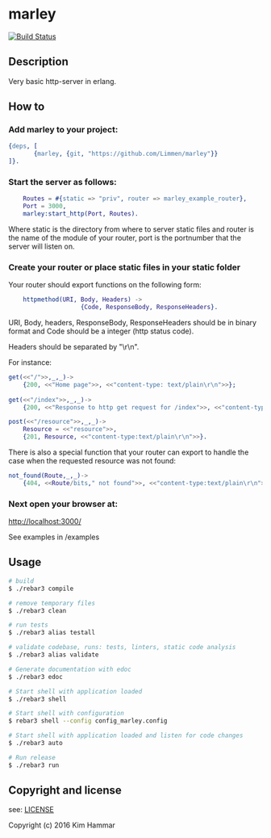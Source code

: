 # marley

[![Build Status](https://travis-ci.org/Limmen/marley.svg?branch=master)](https://travis-ci.org/Limmen/marley)

## Description

Very basic http-server in erlang.

## How to

### Add marley to your project:

```erlang
{deps, [
       {marley, {git, "https://github.com/Limmen/marley"}}
]}.
```

### Start the server as follows:

```erlang
    Routes = #{static => "priv", router => marley_example_router},
    Port = 3000,
    marley:start_http(Port, Routes).

```

Where static is the directory from where to server static files and router is the name of the module of your router, port is the portnumber that the server will listen on.

### Create your router or place static files in your static folder

Your router should export functions on the following form:
```erlang
    httpmethod(URI, Body, Headers) ->
                    {Code, ResponseBody, ResponseHeaders}.
```
URI, Body, headers, ResponseBody, ResponseHeaders should be in binary format and Code should be a integer (http status code).

Headers should be separated by "\r\n".

For instance:
```erlang
get(<<"/">>,_,_)->
    {200, <<"Home page">>, <<"content-type: text/plain\r\n">>};
    
get(<<"/index">>,_,_)->
    {200, <<"Response to http get request for /index">>, <<"content-type: text/plain\r\n">>}.

post(<<"/resource">>,_,_)->
    Resource = <<"resource">>,
    {201, Resource, <<"content-type:text/plain\r\n">>}.
```

There is also a special function that your router can export to handle the case when the requested resource was not found:

```erlang
not_found(Route,_,_)->
    {404, <<Route/bits," not found">>, <<"content-type:text/plain\r\n">>}.
```
### Next open your browser at:

[http://localhost:3000/](http://localhost:3000/)

See examples in /examples

## Usage
```bash
# build
$ ./rebar3 compile

# remove temporary files
$ ./rebar3 clean

# run tests
$ ./rebar3 alias testall

# validate codebase, runs: tests, linters, static code analysis
$ ./rebar3 alias validate

# Generate documentation with edoc
$ ./rebar3 edoc

# Start shell with application loaded
$ ./rebar3 shell

# Start shell with configuration
$ rebar3 shell --config config_marley.config

# Start shell with application loaded and listen for code changes
$ ./rebar3 auto

# Run release
$ ./rebar3 run

```

## Copyright and license

see: [LICENSE](./LICENSE)

Copyright (c) 2016 Kim Hammar